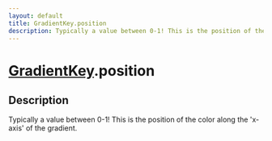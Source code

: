 ```yaml
---
layout: default
title: GradientKey.position
description: Typically a value between 0-1! This is the position of the color along the 'x-axis' of the gradient.
---
```

# [GradientKey]({{site.url}}/Pages/Reference/GradientKey.html).position

## Description
Typically a value between 0-1! This is the position of
the color along the 'x-axis' of the gradient.

